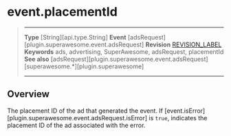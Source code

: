 # event.placementId

> --------------------- ------------------------------------------------------------------------------------------
> __Type__              [String][api.type.String]
> __Event__             [adsRequest][plugin.superawesome.event.adsRequest]
> __Revision__          [REVISION_LABEL](REVISION_URL)
> __Keywords__          ads, advertising, SuperAwesome, adsRequest, placementId
> __See also__			[adsRequest][plugin.superawesome.event.adsRequest]
>						[superawesome.*][plugin.superawesome]
> --------------------- ------------------------------------------------------------------------------------------

## Overview

The placement ID of the ad that generated the event. If [event.isError][plugin.superawesome.event.adsRequest.isError] is `true`, indicates the placement&nbsp;ID of the ad associated with the error.
